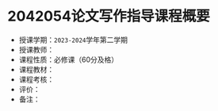 # 2042054论文写作指导课程概要

+ 授课学期：`2023-2024`学年第二学期
+ 授课教师：
+ 课程性质：必修课（60分及格）
+ 课程教材：
+ 课程考核：
+ 评价：
+ 备注：
